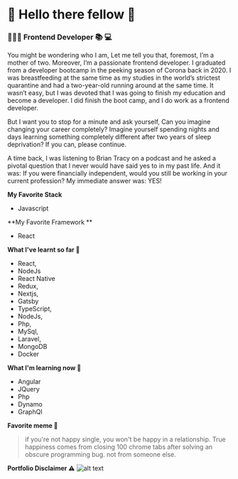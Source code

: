 # 👋 Hello there fellow 🦄 

### 👩🏽‍💻 Frontend Developer 📚 💻
You might be wondering who I am,
Let me tell you that, foremost, I’m a mother of two. Moreover, I’m a passionate frontend developer.
I graduated from a developer bootcamp in the peeking season of Corona back in 2020. I was breastfeeding at the same time as my studies in the world’s strictest quarantine and had a two-year-old running around at the same time.
It wasn’t easy, but I was devoted that I was going to finish my education and become a developer.
I did finish the boot camp, and I do work as a frontend developer.

But I want you to stop for a minute and ask yourself, Can you imagine changing your career completely? Imagine yourself spending nights and days learning something completely different after two years of sleep deprivation?
If you can, please continue.

A time back, I was listening to Brian Tracy on a podcast and he asked a pivotal question that I never would have said yes to in my past life.
And it was: If you were financially independent, would you still be working in your current profession?
My immediate answer was: YES!

**My Favorite Stack**
* Javascript 

**My Favorite Framework **
* React
 

**What I've learnt so far 💭**

* React,
* NodeJs
* React Native
* Redux,
* Nextjs,
* Gatsby
* TypeScript,
* NodeJs,
* Php, 
* MySql,
* Laravel,
* MongoDB
* Docker

**What I'm learning now 🤔**
* Angular
* JQuery
* Php
* Dynamo
* GraphQl

**Favorite meme 🤪**

> if you're not happy single, you won't be happy in a relationship. True happiness comes from closing 100 chrome tabs after solving an obscure programming bug. not from someone else.


**Portfolio Disclaimer ⚠️**
![alt text](https://pbs.twimg.com/media/Eh86sXJWAAENleh.jpg "Logo Title Text 1")


